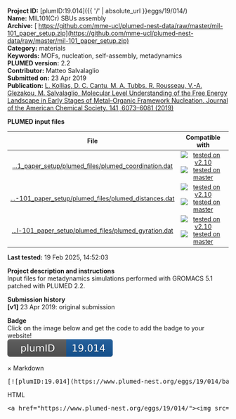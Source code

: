 **Project ID:** [plumID:19.014]({{ '/' | absolute_url }}eggs/19/014/)  
**Name:**  MIL101(Cr) SBUs assembly  
**Archive:** [ https://github.com/mme-ucl/plumed-nest-data/raw/master/mil-101_paper_setup.zip](https://github.com/mme-ucl/plumed-nest-data/raw/master/mil-101_paper_setup.zip)  
**Category:**  materials  
**Keywords:**  MOFs, nucleation, self-assembly, metadynamics  
**PLUMED version:**  2.2  
**Contributor:**  Matteo Salvalaglio  
**Submitted on:** 23 Apr 2019  
**Publication:** [L. Kollias, D. C. Cantu, M. A. Tubbs, R. Rousseau, V.-A. Glezakou, M. Salvalaglio, Molecular Level Understanding of the Free Energy Landscape in Early Stages of Metal–Organic Framework Nucleation. Journal of the American Chemical Society. 141, 6073–6081 (2019)](http://dx.doi.org/10.1021/jacs.9b01829)  
  
**PLUMED input files**  
  
| File     | Compatible with |  
|:--------:|:--------:|  
| [...1_paper_setup/plumed_files/plumed_coordination.dat](./data/mil-101_paper_setup/plumed_files/plumed_coordination.dat.md) |  [![tested on v2.10](https://img.shields.io/badge/v2.10-passing-green.svg)](data/mil-101_paper_setup/plumed_files/plumed_coordination.dat.plumed.stderr) [![tested on master](https://img.shields.io/badge/master-passing-green.svg)](data/mil-101_paper_setup/plumed_files/plumed_coordination.dat.plumed_master.stderr) |  
| [...-101_paper_setup/plumed_files/plumed_distances.dat](./data/mil-101_paper_setup/plumed_files/plumed_distances.dat.md) |  [![tested on v2.10](https://img.shields.io/badge/v2.10-passing-green.svg)](data/mil-101_paper_setup/plumed_files/plumed_distances.dat.plumed.stderr) [![tested on master](https://img.shields.io/badge/master-passing-green.svg)](data/mil-101_paper_setup/plumed_files/plumed_distances.dat.plumed_master.stderr) |  
| [...l-101_paper_setup/plumed_files/plumed_gyration.dat](./data/mil-101_paper_setup/plumed_files/plumed_gyration.dat.md) |  [![tested on v2.10](https://img.shields.io/badge/v2.10-passing-green.svg)](data/mil-101_paper_setup/plumed_files/plumed_gyration.dat.plumed.stderr) [![tested on master](https://img.shields.io/badge/master-passing-green.svg)](data/mil-101_paper_setup/plumed_files/plumed_gyration.dat.plumed_master.stderr) |  
  
**Last tested:**  19 Feb 2025, 14:52:03
  
**Project description and instructions**  
Input files for metadynamics simulations performed with GROMACS 5.1 patched with PLUMED 2.2. 

  
**Submission history**  
**[v1]** 23 Apr 2019: original submission  
  
**Badge**  
Click on the image below and get the code to add the badge to your website!  
<img src="./badge.svg" alt="plumeDnest:19.014" id="myBtn" class="badge">
<div id="myModal" class="modal">
  <div class="modal-content">
    <span class="close">&times;</span>
    Markdown<pre>[![plumID:19.014](https://www.plumed-nest.org/eggs/19/014/badge.svg)](https://www.plumed-nest.org/eggs/19/014/)</pre>
    HTML<pre>&lt;a href="https://www.plumed-nest.org/eggs/19/014/"&gt;&lt;img src="https://www.plumed-nest.org/eggs/19/014/badge.svg" alt="plumID:19.014"&gt;&lt;/a&gt;</pre>
  </div>
</div>
